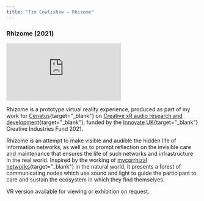 ```yaml
---
title: "Tim Cowlishaw — Rhizome"
---
```


### Rhizome (2021)

<iframe src="https://www.youtube.com/embed/YcFW_dpLtZc?si=TixZtNlu6X_oqAW_" title="YouTube video player" frameborder="0" allow="accelerometer; autoplay; clipboard-write; encrypted-media; gyroscope; picture-in-picture; web-share" allowfullscreen></iframe>

Rhizome is a prototype virtual reality experience, produced as part of my work for [Cenatus](https://cenatus.org/){target="_blank"} on [Creative xR audio research and development](https://cenatus.org/blog/26-creative-industries-fund-2021){target="_blank"}, funded by the [Innovate UK](https://www.gov.uk/government/organisations/innovate-uk){target="_blank"} Creative Industries Fund 2021.

Rhizome is an attempt to make visible and audible the hidden life of information networks, as well as to prompt reflection on the invisible care and maintenance that ensures the life of such networks and infrastructure in the real world. Inspired by the working of [mycorrhizal networks](https://en.wikipedia.org/wiki/Mycorrhizal_network){target="_blank"} in the natural world, it presents a forest of communicating nodes which use sound and light to guide the participant to care and sustain the ecosystem in which they find themselves.

VR version available for viewing or exhibition on request.
